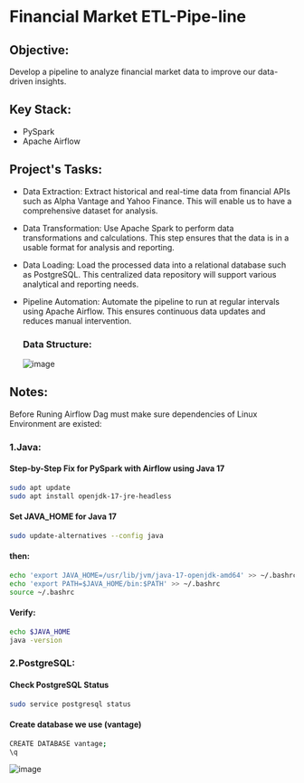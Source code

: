 # Financial Market ETL-Pipe-line

## Objective:
Develop a pipeline to analyze financial market data to improve our data-driven
insights.

## Key Stack:
- PySpark
- Apache Airflow

## Project's Tasks:
- Data Extraction: Extract historical and real-time data from financial APIs such as Alpha Vantage and Yahoo Finance. This will enable us to have a comprehensive dataset for analysis.

- Data Transformation: Use Apache Spark to perform data transformations and calculations. This step ensures that the data is in a usable format for analysis and reporting.

- Data Loading: Load the processed data into a relational database such as PostgreSQL. This centralized data repository will support various analytical and reporting needs.
  
- Pipeline Automation: Automate the pipeline to run at regular intervals using Apache Airflow. This ensures continuous data updates and reduces manual intervention.

  ### Data Structure:
  
  ![image](https://github.com/user-attachments/assets/e304e1fc-ce88-4608-93a2-3ae25f9ecb62)

## Notes:
Before Runing Airflow Dag must make sure dependencies of Linux Environment are existed:

### 1.Java:
#### Step-by-Step Fix for PySpark with Airflow using Java 17
```bash
sudo apt update
sudo apt install openjdk-17-jre-headless
```
#### Set JAVA_HOME for Java 17
```bash
sudo update-alternatives --config java
```

#### then:
```bash
echo 'export JAVA_HOME=/usr/lib/jvm/java-17-openjdk-amd64' >> ~/.bashrc
echo 'export PATH=$JAVA_HOME/bin:$PATH' >> ~/.bashrc
source ~/.bashrc
```

#### Verify:
```bash
echo $JAVA_HOME
java -version
```

### 2.PostgreSQL:
#### Check PostgreSQL Status
```bash
sudo service postgresql status
```

#### Create database we use (vantage)
```bash
CREATE DATABASE vantage;
\q
```

![image](https://github.com/user-attachments/assets/945d3141-761c-4379-83cf-177c1b31f4a9)

